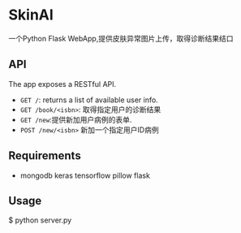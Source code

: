 SkinAI
=============

一个Python Flask WebApp,提供皮肤异常图片上传，取得诊断结果结口

API
---
The app exposes a RESTful API.

* `GET /`: returns a list of available user info.
* `GET /book/<isbn>`: 取得指定用户的诊断结果
* `GET /new`:提供新加用户病例的表单.
* `POST /new/<isbn>` 新加一个指定用户ID病例

Requirements
------------
* mongodb keras tensorflow pillow flask

Usage
-----
$ python server.py



